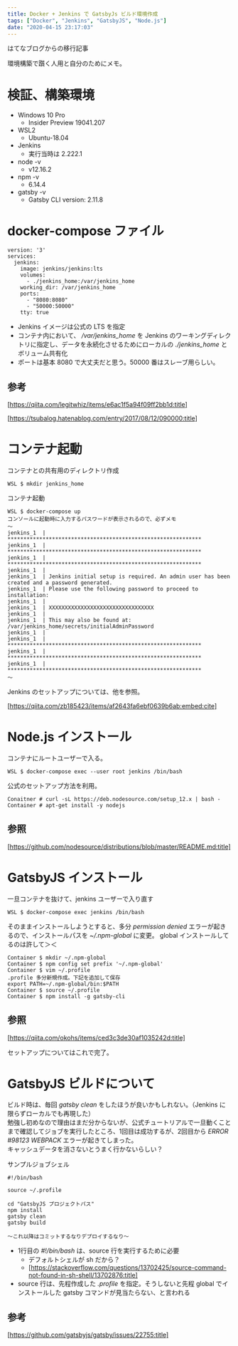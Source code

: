 ```yaml
---
title: Docker + Jenkins で GatsbyJs ビルド環境作成
tags: ["Docker", "Jenkins", "GatsbyJS", "Node.js"]
date: "2020-04-15 23:17:03"
---
```


<div class="alert info">
はてなブログからの移行記事
</div>

環境構築で躓く人用と自分のためにメモ。



<!-- more -->

# 検証、構築環境
* Windows 10 Pro
  * Insider Preview 19041.207
* WSL2
  * Ubuntu-18.04
* Jenkins
  * 実行当時は 2.222.1
* node -v
  * v12.16.2
* npm -v
  * 6.14.4
* gatsby -v
  * Gatsby CLI version: 2.11.8

# docker-compose ファイル

```
version: '3'
services:
  jenkins:
    image: jenkins/jenkins:lts
    volumes:
      - ./jenkins_home:/var/jenkins_home
    working_dir: /var/jenkins_home
    ports:
      - "8080:8080"
      - "50000:50000"
    tty: true
```

* Jenkins イメージは公式の LTS を指定
* コンテナ内において、 */var/jenkins_home* を Jenkins のワーキングディレクトリに指定し、データを永続化させるためにローカルの *./jenkins_home* とボリューム共有化
* ポートは基本 8080 で大丈夫だと思う。50000 番はスレーブ用らしい。

## 参考

[https://qiita.com/legitwhiz/items/e6ac1f5a94f09ff2bb1d:title]

[https://tsubalog.hatenablog.com/entry/2017/08/12/090000:title]


# コンテナ起動

コンテナとの共有用のディレクトリ作成
```
WSL $ mkdir jenkins_home
```

コンテナ起動
```
WSL $ docker-compose up
コンソールに起動時に入力するパスワードが表示されるので、必ずメモ
～
jenkins_1  | *************************************************************
jenkins_1  | *************************************************************
jenkins_1  | *************************************************************
jenkins_1  |
jenkins_1  | Jenkins initial setup is required. An admin user has been created and a password generated.
jenkins_1  | Please use the following password to proceed to installation:
jenkins_1  |
jenkins_1  | XXXXXXXXXXXXXXXXXXXXXXXXXXXXXXXXX
jenkins_1  |
jenkins_1  | This may also be found at: /var/jenkins_home/secrets/initialAdminPassword
jenkins_1  |
jenkins_1  | *************************************************************
jenkins_1  | *************************************************************
jenkins_1  | *************************************************************
～
```
Jenkins のセットアップについては、他を参照。

[https://qiita.com/zb185423/items/af2643fa6ebf0639b6ab:embed:cite]


# Node.js インストール

コンテナにルートユーザーで入る。
```
WSL $ docker-compose exec --user root jenkins /bin/bash
```

公式のセットアップ方法を利用。
```
Conaitner # curl -sL https://deb.nodesource.com/setup_12.x | bash -
Container # apt-get install -y nodejs
```

## 参照
[https://github.com/nodesource/distributions/blob/master/README.md:title]


# GatsbyJS インストール

一旦コンテナを抜けて、jenkins ユーザーで入り直す
```
WSL $ docker-compose exec jenkins /bin/bash
```

そのままインストールしようとすると、多分 *permission denied* エラーが起きるので、インストールパスを *~/.npm-global* に変更。
global インストールしてるのは許して＞＜
```
Container $ mkdir ~/.npm-global
Container $ npm config set prefix '~/.npm-global'
Container $ vim ~/.profile
.profile 多分新規作成。下記を追加して保存
export PATH=~/.npm-global/bin:$PATH
Container $ source ~/.profile
Container $ npm install -g gatsby-cli
```

## 参照
[https://qiita.com/okohs/items/ced3c3de30af1035242d:title]

セットアップについてはこれで完了。


# GatsbyJS ビルドについて

ビルド時は、毎回 *gatsby clean* をしたほうが良いかもしれない。（Jenkins に限らずローカルでも再現した）  
勉強し初めなので理由はまだ分からないが、公式チュートリアルで一旦動くことまで確認してジョブを実行したところ、1回目は成功するが、2回目から *ERROR #98123 WEBPACK* エラーが起きてしまった。  
キャッシュデータを消さないとうまく行かないらしい？

サンプルジョブシェル
```
#!/bin/bash

source ~/.profile

cd "GatsbyJS プロジェクトパス"
npm install
gatsby clean
gatsby build

～これ以降はコミットするなりデプロイするなり～
```
* 1行目の *#!/bin/bash* は、source 行を実行するために必要
  * デフォルトシェルが sh だから？
  * [https://stackoverflow.com/questions/13702425/source-command-not-found-in-sh-shell/13702876:title]
* source 行は、先程作成した *.profile* を指定。そうしないと先程 global でインストールした gatsby コマンドが見当たらない、と言われる

## 参考
[https://github.com/gatsbyjs/gatsby/issues/22755:title]

